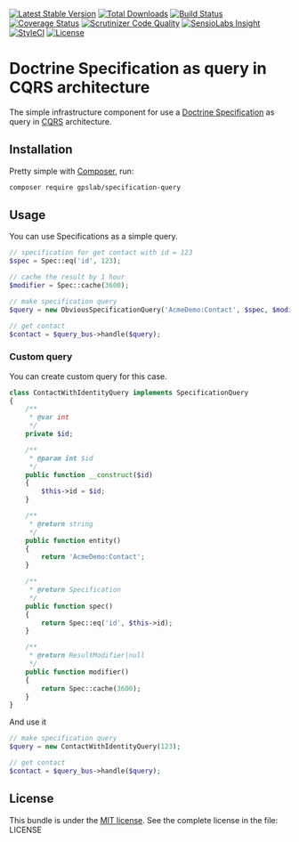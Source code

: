 [![Latest Stable Version](https://img.shields.io/packagist/v/gpslab/specification-query.svg?maxAge=3600&label=stable)](https://packagist.org/packages/gpslab/specification-query)
[![Total Downloads](https://img.shields.io/packagist/dt/gpslab/specification-query.svg?maxAge=3600)](https://packagist.org/packages/gpslab/specification-query)
[![Build Status](https://img.shields.io/travis/gpslab/specification-query.svg?maxAge=3600)](https://travis-ci.org/gpslab/specification-query)
[![Coverage Status](https://img.shields.io/coveralls/gpslab/specification-query.svg?maxAge=3600)](https://coveralls.io/github/gpslab/specification-query?branch=master)
[![Scrutinizer Code Quality](https://img.shields.io/scrutinizer/g/gpslab/specification-query.svg?maxAge=3600)](https://scrutinizer-ci.com/g/gpslab/specification-query/?branch=master)
[![SensioLabs Insight](https://img.shields.io/sensiolabs/i/a9e2cde7-1cbf-45bc-b89d-65c54f377967.svg?maxAge=3600&label=SLInsight)](https://insight.sensiolabs.com/projects/a9e2cde7-1cbf-45bc-b89d-65c54f377967)
[![StyleCI](https://styleci.io/repos/92381746/shield?branch=master)](https://styleci.io/repos/92381746)
[![License](https://img.shields.io/packagist/l/gpslab/specification-query.svg?maxAge=3600)](https://github.com/gpslab/specification-query)

# Doctrine Specification as query in CQRS architecture

The simple infrastructure component for use a [Doctrine Specification](https://github.com/Happyr/Doctrine-Specification) as query in [CQRS](https://github.com/gpslab/cqrs) architecture.

## Installation

Pretty simple with [Composer](http://packagist.org), run:

```sh
composer require gpslab/specification-query
```

## Usage

You can use Specifications as a simple query.

```php
// specification for get contact with id = 123
$spec = Spec::eq('id', 123);

// cache the result by 1 hour
$modifier = Spec::cache(3600);

// make specification query
$query = new ObviousSpecificationQuery('AcmeDemo:Contact', $spec, $modifier);

// get contact
$contact = $query_bus->handle($query);
```

### Custom query

You can create custom query for this case.

```php
class ContactWithIdentityQuery implements SpecificationQuery
{
    /**
     * @var int
     */
    private $id;

    /**
     * @param int $id
     */
    public function __construct($id)
    {
        $this->id = $id;
    }

    /**
     * @return string
     */
    public function entity()
    {
        return 'AcmeDemo:Contact';
    }

    /**
     * @return Specification
     */
    public function spec()
    {
        return Spec::eq('id', $this->id);
    }

    /**
     * @return ResultModifier|null
     */
    public function modifier()
    {
        return Spec::cache(3600);
    }
}
```

And use it

```php
// make specification query
$query = new ContactWithIdentityQuery(123);

// get contact
$contact = $query_bus->handle($query);
```

## License

This bundle is under the [MIT license](http://opensource.org/licenses/MIT). See the complete license in the file: LICENSE
